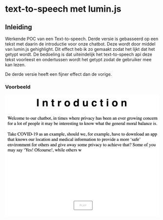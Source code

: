# text-to-speech met lumin.js

## Inleiding
Werkende POC van een Text-to-speech. Derde versie is gebasseerd op een tekst met daarin de introductie voor onze chatbot. Deze wordt door middel van lumin.js gehighlight. Dit effect heb ik zo gemaakt zodat het lijkt dat het getypt wordt. De bedoeling is dat uiteindelijk het text-to-speech api deze tekst voorleest en ondertussen wordt het getypt zodat de gebruiker mee kan lezen. 

De derde versie heeft een fijner effect dan de vorige.

### Voorbeeld
![voorbeeld.png](https://github.com/Juvarile/text-to-speech/blob/interactieve-iteratie-2/Schermafbeelding%202020-06-23%20om%2011.37.54.png?raw=true)
